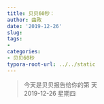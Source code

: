 ```yaml
---
title: 贝贝60秒：
author: 曲政
date: '2019-12-26'
slug: 
tags:
- 
categories:
- 贝贝60秒
typora-root-url: ../../static
---
```

> 今天是贝贝报告给你的第  天   
> 2019-12-26 星期四 

